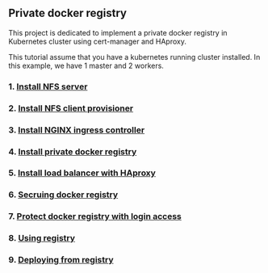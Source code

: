 ## Private docker registry
This project is dedicated to implement a private docker registry in Kubernetes cluster using cert-manager and HAproxy.

This tutorial assume that you have a kubernetes running cluster installed. In this example, we have 1 master and 2 workers.

### 1. [Install NFS server](documentation/01-nfs-server.md)

### 2. [Install NFS client provisioner](documentation/02-kube-nfs-client-provisionner.md)

### 3. [Install NGINX ingress controller](documentation/03-ingress-controller.md)

### 4. [Install private docker registry](documentation/04-install-docker-registry.md)

### 5. [Install load balancer with HAproxy](documentation/05-load-balancing.md)

### 6. [Secruing docker registry](documentation/06-securing-registry-tls.md)

### 7. [Protect docker registry with login access](documentation/07-login-registry.md)

### 8. [Using registry](documentation/08-using-registry.md)

### 9. [Deploying from registry](documentation/09-deploy-from-registry.md)
